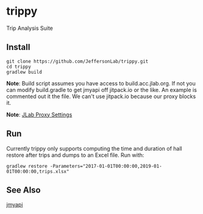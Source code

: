 # trippy
Trip Analysis Suite

## Install
```
git clone https://github.com/JeffersonLab/trippy.git
cd trippy
gradlew build
```
__Note__: Build script assumes you have access to build.acc.jlab.org.  If not you can modify build.gradle to get jmyapi off jitpack.io or the like.  An example is commented out it the file.  We can't use jitpack.io because our proxy blocks it.

__Note__: [JLab Proxy Settings](https://github.com/JeffersonLab/jmyapi/wiki/JLab-Proxy)

## Run

Currently trippy only supports computing the time and duration of hall restore after trips and dumps to an Excel file.   Run with:

```
gradlew restore -Parameters="2017-01-01T00:00:00,2019-01-01T00:00:00,trips.xlsx"
```

## See Also
[jmyapi](https://github.com/JeffersonLab/jmyapi)
